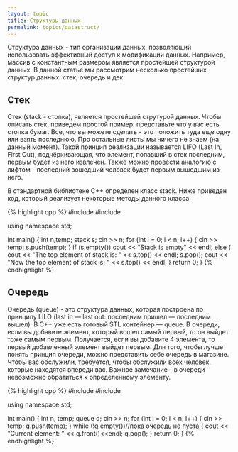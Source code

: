 ```yaml
---
layout: topic
title: Структуры данных
permalink: topics/datastruct/
---
```

Структура данных - тип организации данных, позволяющий использовать эффективный доступ к модификации данных. Например, массив с константным размером является простейшей структурой данных. В данной статье мы рассмотрим несколько простейших структур данных: стек, очередь и дек.

## Стек
Стек (stack - стопка), является простейшей струтурой данных. Чтобы описать стек, приведем простой пример: представьте что у вас есть стопка бумаг. Все, что вы можете сделать - это положить туда еще одну или взять последнюю. Про остальные листы мы ничего не знаем (на данный момент). Такой принцип реализации называется LIFO (Last In, First Out), подчёркивающая, что элемент, попавший в стек последним, первым будет из него извлечён. Также можно провести аналогию с лифтом - последний вошедший человек будет первым вышедшим из него.

В стандартной библиотеке С++ определен класс stack. Ниже приведен код, который реализует некоторые методы данного класса. 

{% highlight cpp %}
#include <iostream>
#include <stack>

using namespace std;

int main()
{
int n,temp;
stack<int> s;
cin >> n;
for (int i = 0; i < n; i++)
{
	cin >> temp;
	s.push(temp);
}
if (s.empty())
	cout << "Stack is empty" << endl;
else
{
	cout << "The top element of stack is: " << s.top() << endl;
	s.pop();
	cout << "Now the top element of stack is: " << s.top() << endl;
}
return 0;
}
{% endhighlight %}

## Очередь
Очередь (queue) - это структура данных, которая построена по принципу LILO (last in — last out: последним пришел — последним вышел). В C++ уже есть готовый STL контейнер — queue. В очереди, если вы добавите элемент, который вошел самый первый, то он выйдет тоже самым первым. Получается, если вы добавите 4 элемента, то первый добавленный элемент выйдет первым. Для того, чтобы лучше понять принцип очереди, можно представить себе очередь в магазине. Чтобы вас обслужили, требуется, чтобы обслужили всех человек, которые находятся впереди вас. Важное замечание - в очереди невозможно обратиться к определенному элементу.

{% highlight cpp %}
#include <iostream>
#include <queue>

using namespace std;

int main()
{
	int n, temp;
	queue <int> q;
	cin >> n;
	for (int i = 0; i < n; i++)
	{
		cin >> temp;
		q.push(temp);
	}
	while (!q.empty())//пока очередь не пуста
	{
		cout << "Current element: " << q.front()<<endl;
		q.pop();
	}
	return 0;
}
{% endhighlight %}
